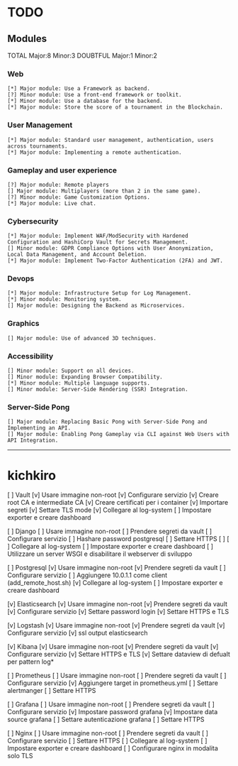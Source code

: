 # TODO

## Modules

TOTAL
	Major:8
	Minor:3
DOUBTFUL
	Major:1
	Minor:2

### Web
	[*] Major module: Use a Framework as backend.
	[?] Minor module: Use a front-end framework or toolkit.
	[*] Minor module: Use a database for the backend.
	[*] Major module: Store the score of a tournament in the Blockchain.
### User Management
	[*] Major module: Standard user management, authentication, users across tournaments.
	[*] Major module: Implementing a remote authentication.
### Gameplay and user experience
	[?] Major module: Remote players
	[] Major module: Multiplayers (more than 2 in the same game).
	[?] Minor module: Game Customization Options.
	[*] Major module: Live chat.
### Cybersecurity
	[*] Major module: Implement WAF/ModSecurity with Hardened Configuration and HashiCorp Vault for Secrets Management.
	[] Minor module: GDPR Compliance Options with User Anonymization, Local Data Management, and Account Deletion.
	[*] Major module: Implement Two-Factor Authentication (2FA) and JWT.
### Devops
	[*] Major module: Infrastructure Setup for Log Management.
	[*] Minor module: Monitoring system.
	[] Major module: Designing the Backend as Microservices.
### Graphics
	[] Major module: Use of advanced 3D techniques.
### Accessibility
	[] Minor module: Support on all devices.
	[] Minor module: Expanding Browser Compatibility.
	[*] Minor module: Multiple language supports.
	[] Minor module: Server-Side Rendering (SSR) Integration.
### Server-Side Pong
	[] Major module: Replacing Basic Pong with Server-Side Pong and Implementing an API.
	[] Major module: Enabling Pong Gameplay via CLI against Web Users with API Integration.

--------------------------------------------------------------------------------

# kichkiro

[ ] Vault 
	[v] Usare immagine non-root
	[v] Configurare servizio
		[v] Creare root CA e intermediate CA
		[v] Creare certificati per i container
		[v] Importare segreti
		[v] Settare TLS mode
	[v] Collegare al log-system
	[ ] Impostare exporter e creare dashboard

[ ] Django
	[ ] Usare immagine non-root
	[ ] Prendere segreti da vault
	[ ] Configurare servizio
		[ ] Hashare password postgresql
		[ ] Settare HTTPS
		[ ] 
	[ ] Collegare al log-system
	[ ] Impostare exporter e creare dashboard
	[ ] Utilizzare un server WSGI e disabilitare il webserver di sviluppo

[ ] Postgresql
	[v] Usare immagine non-root
	[v] Prendere segreti da vault
	[ ] Configurare servizio
		[ ] Aggiungere 10.0.1.1 come client (add_remote_host.sh)
	[v] Collegare al log-system
	[ ] Impostare exporter e creare dashboard

[v] Elasticsearch
	[v] Usare immagine non-root
	[v] Prendere segreti da vault
	[v] Configurare servizio
		[v] Settare password login
		[v] Settare HTTPS e TLS

[v] Logstash
	[v] Usare immagine non-root
	[v] Prendere segreti da vault
	[v] Configurare servizio
		[v] ssl output elasticsearch

[v] Kibana
	[v] Usare immagine non-root
	[v] Prendere segreti da vault
	[v] Configurare servizio
		[v] Settare HTTPS e TLS
		[v] Settare dataview di defualt per pattern log*

[ ] Prometheus
	[ ] Usare immagine non-root
	[ ] Prendere segreti da vault
	[ ] Configurare servizio
		[v] Aggiungere target in prometheus.yml
		[ ] Settare alertmanger
		[ ] Settare HTTPS

[ ] Grafana
	[ ] Usare immagine non-root
	[ ] Prendere segreti da vault
	[ ] Configurare servizio
		[v] Impostare password grafana
		[v] Impostare data source grafana
		[ ] Settare autenticazione grafana
		[ ] Settare HTTPS
	
[ ] Nginx
	[ ] Usare immagine non-root
	[ ] Prendere segreti da vault
	[ ] Configurare servizio
		[ ] Settare HTTPS
	[ ] Collegare al log-system
	[ ] Impostare exporter e creare dashboard
	[ ] Configurare nginx in modalita solo TLS

